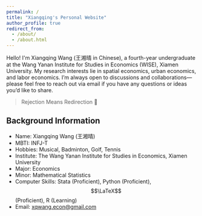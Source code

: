 ```yaml
---
permalink: /
title: "Xiangqing's Personal Website"
author_profile: true
redirect_from: 
  - /about/
  - /about.html
---
```


Hello! I'm Xiangqing Wang (王湘晴 in Chinese), a fourth-year undergraduate at the Wang Yanan Institute for Studies in Economics (WISE), Xiamen University. My research interests lie in spatial economics, urban economics, and labor economics. I’m always open to discussions and collaborations—please feel free to reach out via email if you have any questions or ideas you’d like to share.

> Rejection Means Redirection 🌌

## Background Information
- Name: Xiangqing Wang (王湘晴)
- MBTI: INFJ-T
- Hobbies: Musical, Badminton, Golf, Tennis
- Institute: The Wang Yanan Institute for Studies in Economics, Xiamen University
- Major: Economics
- Minor: Mathematical Statistics
- Computer Skills: Stata (Proficient), Python (Proficient), $$\LaTeX$$ (Proficient), R (Learning)
- Email: [xqwang.econ@gmail.com](mailto:xqwang.econ@gmail.com)

